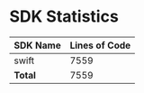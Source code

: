 # SDK Statistics

| SDK Name | Lines of Code |
| -------- | ------------- |
| swift | 7559 |
| **Total** | 7559 |
